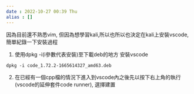 ```yaml
---
date : 2022-10-27 00:39 Thu
alias : []
---
```

因為目前還不熟悉vim, 但因為想學習kali,所以也所以也決定在kali上安裝vscode, 簡單紀錄一下安裝過程

1. 使用dpkg -i(i參數代表安裝)至下載deb的地方 安裝vscode
```
dpkg -i code_1.72.2-1665614327_amd63.deb
```
2. 在已經有一個cpp檔的情況下進入到vscode內之後先以按下右上角的執行(vscode的延伸套件code runner), 選擇建置